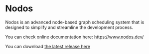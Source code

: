 # Nodos

Nodos is an advanced node-based graph scheduling system that is designed to simplify and streamline the development process.

You can check online documentation here: https://www.nodos.dev/

You can download [the latest release here](https://github.com/nodos-dev/bundler/releases/download/v1.2.2.b3660-broadcast/Nodos-1.2.2.b3660-bundle-broadcast_1.2.zip)

